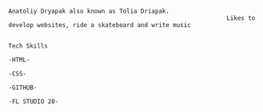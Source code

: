                                                                       Anatoliy Dryapak also known as Tolia Driapak.
                                                                 Likes to develop websites, ride a skateboard and write music

                                                                                         Tech Skills
                                                                                         -HTML-
                                                                                         -CSS-
                                                                                         -GITHUB-
                                                                                         -FL STUDIO 20-
                                                                                         
                                                                                         
